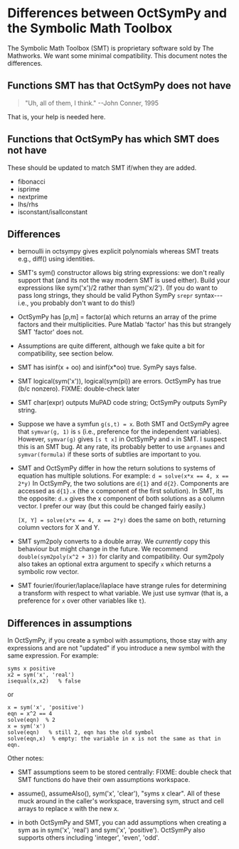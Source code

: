 Differences between OctSymPy and the Symbolic Math Toolbox
==========================================================

The Symbolic Math Toolbox (SMT) is proprietary software sold by The
Mathworks.  We want some minimal compatibility.  This document notes
the differences.



Functions SMT has that OctSymPy does not have
---------------------------------------------

> "Uh, all of them, I think."
>     --John Conner, 1995

That is, your help is needed here.



Functions that OctSymPy has which SMT does not have
---------------------------------------------------

These should be updated to match SMT if/when they are added.

* fibonacci
* isprime
* nextprime
* lhs/rhs
* isconstant/isallconstant



Differences
-----------

  * bernoulli in octsympy gives explicit polynomials whereas SMT treats e.g.,
    diff() using identities.

  * SMT's sym() constructor allows big string expressions: we don't really
    support that (and its not the way modern SMT is used either).  Build your
    expressions like sym('x')/2 rather than sym('x/2').  (If you do want to
    pass long strings, they should be valid Python SymPy `srepr`
    syntax---i.e., you probably don't want to do this!)

  * OctSymPy has [p,m] = factor(a) which returns an array of the prime
    factors and their multiplicities.  Pure Matlab 'factor' has this but
    strangely SMT 'factor' does not.

  * Assumptions are quite different, although we fake quite a bit for
    compatibility, see section below.

  * SMT has isinf(x + oo) and isinf(x*oo) true.  SymPy says false.

  * SMT logical(sym('x')), logical(sym(pi)) are errors.  OctSymPy has true
    (b/c nonzero).  FIXME: double-check later

  * SMT char(expr) outputs MuPAD code string; OctSymPy outputs SymPy string.

  * Suppose we have a symfun `g(s,t) = x`.  Both SMT and OctSymPy
    agree that `symvar(g, 1)` is `s` (i.e., preference for the
    independent variables).  However, `symvar(g)` gives `[s t x]` in
    OctSymPy and `x` in SMT.  I suspect this is an SMT bug.  At any
    rate, its probably better to use `argnames` and `symvar(formula)` if
    these sorts of subtlies are important to you.

  * SMT and OctSymPy differ in how the return solutions to systems of
    equation has multiple solutions.  For example: `d = solve(x*x ==
    4, x == 2*y)` In OctSymPy, the two solutions are `d{1}` and
    `d{2}`.  Components are accessed as `d{1}.x` (the x component of
    the first solution).  In SMT, its the opposite: `d.x` gives the x
    component of both solutions as a column vector.  I prefer our way
    (but this could be changed fairly easily.)

    `[X, Y] = solve(x*x == 4, x == 2*y)` does the same on both, returning
    column vectors for X and Y.

  * SMT sym2poly converts to a double array.  We *currently* copy this
    behaviour but might change in the future.  We recommend
    `double(sym2poly(x^2 + 3))` for clarity and compatibility.  Our
    sym2poly also takes an optional extra argument to specify `x`
    which returns a symbolic row vector.

  * SMT fourier/ifourier/laplace/ilaplace have strange rules for determining
    a transform with respect to what variable.  We just use symvar (that is,
    a preference for `x` over other variables like `t`).


Differences in assumptions
--------------------------

In OctSymPy, if you create a symbol with assumptions,
those stay with any expressions and are not "updated" if you introduce a new symbol with the same expression.  For example:

````
syms x positive
x2 = sym('x', 'real')
isequal(x,x2)   % false
````
or
````
x = sym('x', 'positive')
eqn = x^2 == 4
solve(eqn)  % 2
x = sym('x')
solve(eqn)   % still 2, eqn has the old symbol
solve(eqn,x)  % empty: the variable in x is not the same as that in eqn.
````

Other notes:

* SMT assumptions seem to be stored centrally: FIXME: double check
  that SMT functions do have their own assumptions workspace.

* assume(), assumeAlso(), sym('x', 'clear'), "syms x clear".
  All of these muck around in the caller's workspace, traversing
  sym, struct and cell arrays to replace x with the new x.

* in both OctSymPy and SMT, you can add assumptions when
  creating a sym as in sym('x', 'real') and sym('x', 'positive').
  OctSymPy also supports others including 'integer', 'even', 'odd'.
